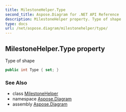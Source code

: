 ```yaml
---
title: MilestoneHelper.Type
second_title: Aspose.Diagram for .NET API Reference
description: MilestoneHelper property. Type of shape
type: docs
url: /net/aspose.diagram/milestonehelper/type/
---
```

## MilestoneHelper.Type property

Type of shape

```csharp
public int Type { set; }
```

### See Also

* class [MilestoneHelper](../)
* namespace [Aspose.Diagram](../../milestonehelper/)
* assembly [Aspose.Diagram](../../../)


